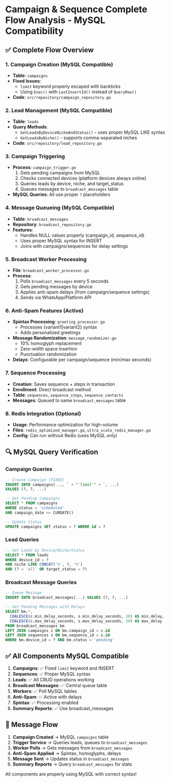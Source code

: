# Campaign & Sequence Complete Flow Analysis - MySQL Compatibility

## ✅ Complete Flow Overview

### 1. **Campaign Creation (MySQL Compatible)**
- **Table**: `campaigns` 
- **Fixed Issues**: 
  - `limit` keyword properly escaped with backticks
  - Using `Exec()` with `LastInsertId()` instead of `QueryRow()`
- **Code**: `src/repository/campaign_repository.go`

### 2. **Lead Management (MySQL Compatible)**
- **Table**: `leads`
- **Query Methods**:
  - `GetLeadsByDeviceNicheAndStatus()` - uses proper MySQL LIKE syntax
  - `GetLeadsByNiche()` - supports comma-separated niches
- **Code**: `src/repository/lead_repository.go`

### 3. **Campaign Triggering**
- **Process**: `campaign_trigger.go`
  1. Gets pending campaigns from MySQL
  2. Checks connected devices (platform devices always online)
  3. Queries leads by device, niche, and target_status
  4. Queues messages to `broadcast_messages` table
- **MySQL Queries**: All use proper `?` placeholders

### 4. **Message Queueing (MySQL Compatible)**
- **Table**: `broadcast_messages`
- **Repository**: `broadcast_repository.go`
- **Features**:
  - Handles NULL values properly (campaign_id, sequence_id)
  - Uses proper MySQL syntax for INSERT
  - Joins with campaigns/sequences for delay settings

### 5. **Broadcast Worker Processing**
- **File**: `broadcast_worker_processor.go`
- **Process**:
  1. Polls `broadcast_messages` every 5 seconds
  2. Gets pending messages by device
  3. Applies anti-spam delays (from campaign/sequence settings)
  4. Sends via WhatsApp/Platform API

### 6. **Anti-Spam Features (Active)**
- **Spintax Processing**: `greeting_processor.go`
  - Processes {variant1|variant2} syntax
  - Adds personalized greetings
- **Message Randomization**: `message_randomizer.go`
  - 10% homoglyph replacement
  - Zero-width space insertion
  - Punctuation randomization
- **Delays**: Configurable per campaign/sequence (min/max seconds)

### 7. **Sequence Processing**
- **Creation**: Saves sequence + steps in transaction
- **Enrollment**: Direct broadcast method
- **Table**: `sequences`, `sequence_steps`, `sequence_contacts`
- **Messages**: Queued to same `broadcast_messages` table

### 8. **Redis Integration (Optional)**
- **Usage**: Performance optimization for high-volume
- **Files**: `redis_optimized_manager.go`, `ultra_scale_redis_manager.go`
- **Config**: Can run without Redis (uses MySQL only)

## 🔍 MySQL Query Verification

### Campaign Queries
```sql
-- Create Campaign (FIXED)
INSERT INTO campaigns(..., ` + "`limit`" + `, ...)
VALUES (?, ?, ...)

-- Get Pending Campaigns
SELECT * FROM campaigns 
WHERE status = 'scheduled' 
AND campaign_date <= CURDATE()

-- Update Status
UPDATE campaigns SET status = ? WHERE id = ?
```

### Lead Queries
```sql
-- Get Leads by Device/Niche/Status
SELECT * FROM leads 
WHERE device_id = ? 
AND niche LIKE CONCAT('%', ?, '%')
AND (? = 'all' OR target_status = ?)
```

### Broadcast Message Queries
```sql
-- Queue Message
INSERT INTO broadcast_messages(...) VALUES (?, ?, ...)

-- Get Pending Messages with Delays
SELECT bm.*, 
  COALESCE(c.min_delay_seconds, s.min_delay_seconds, 10) AS min_delay,
  COALESCE(c.max_delay_seconds, s.max_delay_seconds, 30) AS max_delay
FROM broadcast_messages bm
LEFT JOIN campaigns c ON bm.campaign_id = c.id
LEFT JOIN sequences s ON bm.sequence_id = s.id
WHERE bm.device_id = ? AND bm.status = 'pending'
```

## ✅ All Components MySQL Compatible

1. **Campaigns**: ✅ Fixed `limit` keyword and INSERT
2. **Sequences**: ✅ Proper MySQL syntax
3. **Leads**: ✅ All CRUD operations working
4. **Broadcast Messages**: ✅ Central queue table
5. **Workers**: ✅ Poll MySQL tables
6. **Anti-Spam**: ✅ Active with delays
7. **Spintax**: ✅ Processing enabled
8. **Summary Reports**: ✅ Use broadcast_messages

## 🚀 Message Flow

1. **Campaign Created** → MySQL `campaigns` table
2. **Trigger Service** → Queries leads, queues to `broadcast_messages`
3. **Worker Polls** → Gets messages from `broadcast_messages`
4. **Anti-Spam Applied** → Spintax, homoglyphs, delays
5. **Message Sent** → Updates status in `broadcast_messages`
6. **Summary Reports** → Query `broadcast_messages` for stats

All components are properly using MySQL with correct syntax!
